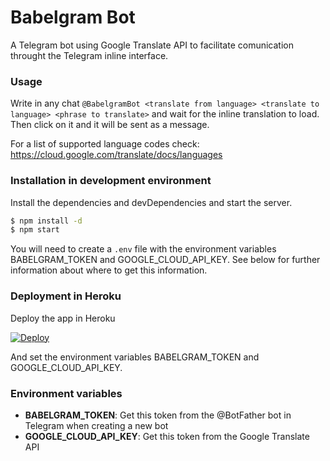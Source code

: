 # Babelgram Bot
A Telegram bot using Google Translate API to facilitate comunication throught the Telegram inline interface.

### Usage
Write in any chat `@BabelgramBot <translate from language> <translate to language> <phrase to translate>` and wait for the inline translation to load. Then click on it and it will be sent as a message.

For a list of supported language codes check: https://cloud.google.com/translate/docs/languages

### Installation in development environment
Install the dependencies and devDependencies and start the server.

```sh
$ npm install -d
$ npm start
```

You will need to create a `.env` file with the environment variables BABELGRAM_TOKEN and GOOGLE_CLOUD_API_KEY. See below for further information about where to get this information.

### Deployment in Heroku

Deploy the app in Heroku

[![Deploy](https://www.herokucdn.com/deploy/button.svg)](https://heroku.com/deploy)

And set the environment variables BABELGRAM_TOKEN and GOOGLE_CLOUD_API_KEY.

### Environment variables
* **BABELGRAM_TOKEN**: Get this token from the @BotFather bot in Telegram when creating a new bot
* **GOOGLE_CLOUD_API_KEY**: Get this token from the Google Translate API